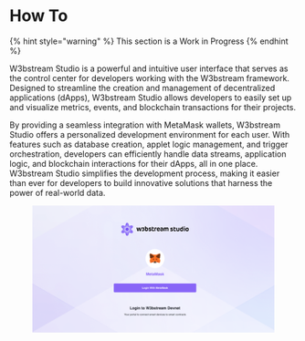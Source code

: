 # How To

{% hint style="warning" %}
This section is a Work in Progress
{% endhint %}

W3bstream Studio is a powerful and intuitive user interface that serves as the control center for developers working with the W3bstream framework. Designed to streamline the creation and management of decentralized applications (dApps), W3bstream Studio allows developers to easily set up and visualize metrics, events, and blockchain transactions for their projects.

By providing a seamless integration with MetaMask wallets, W3bstream Studio offers a personalized development environment for each user. With features such as database creation, applet logic management, and trigger orchestration, developers can efficiently handle data streams, application logic, and blockchain interactions for their dApps, all in one place. W3bstream Studio simplifies the development process, making it easier than ever for developers to build innovative solutions that harness the power of real-world data.&#x20;

<figure><img src="../../.gitbook/assets/Screen Shot 2023-04-18 at 4.39.13 PM.png" alt=""><figcaption></figcaption></figure>

